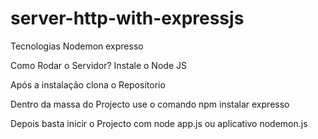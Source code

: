 # server-http-with-expressjs

Tecnologias
Nodemon expresso

Como Rodar o Servidor?
Instale o Node JS

Após a instalação clona o Repositorio

Dentro da massa do Projecto use o comando npm instalar expresso

Depois basta inicir o Projecto com node app.js ou aplicativo nodemon.js
